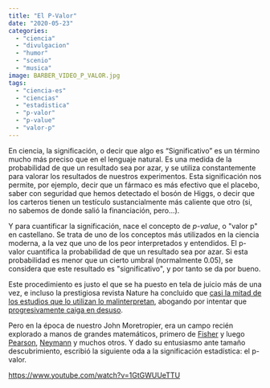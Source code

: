 ```yaml
---
title: "El P-Valor"
date: "2020-05-23"
categories: 
  - "ciencia"
  - "divulgacion"
  - "humor"
  - "scenio"
  - "musica"
image: BARBER_VIDEO_P_VALOR.jpg
tags: 
  - "ciencia-es"
  - "ciencias"
  - "estadistica"
  - "p-valor"
  - "p-value"
  - "valor-p"
---
```


En ciencia, la significación, o decir que algo es “Significativo” es un término mucho más preciso que en el lenguaje natural. Es una medida de la probabilidad de que un resultado sea por azar, y se utiliza constantemente para valorar los resultados de nuestros experimentos. Esta significación nos permite, por ejemplo, decir que un fármaco es más efectivo que el placebo, saber con seguridad que hemos detectado el bosón de Higgs, o decir que los carteros tienen un testículo sustancialmente más caliente que otro (si, no sabemos de donde salió la financiación, pero...).

Y para cuantificar la significación, nace el concepto de _p-value_, o "valor p" en castellano. Se trata de uno de los conceptos más utilizados en la ciencia moderna, a la vez que uno de los peor interpretados y entendidos. El p-valor cuantifica la probabilidad de que un resultado sea por azar. Si esta probabilidad es menor que un cierto umbral (normalmente 0.05), se considera que este resultado es "significativo", y por tanto se da por bueno.

Este procedimiento es justo el que se ha puesto en tela de juicio más de una vez, e incluso la prestigiosa revista Nature ha concluido que [casi la mitad de los estudios que lo utilizan lo malinterpretan](https://www.nature.com/articles/d41586-019-00857-9), abogando por intentar que [progresivamente caiga en desuso](https://www.nature.com/articles/d41586-019-00874-8).

Pero en la época de nuestro John Moretropier, era un campo recién explorado a manos de grandes matemáticos, primero de [Fisher](https://en.wikipedia.org/wiki/Ronald_Fisher) y luego [Pearson](https://en.wikipedia.org/wiki/Karl_Pearson), [Neymann](https://en.wikipedia.org/wiki/Jerzy_Neyman) y muchos otros. Y dado su entusiasmo ante tamaño descubrimiento, escribió la siguiente oda a la significación estadística: el p-valor.

https://www.youtube.com/watch?v=1GtGWUUeTTU
